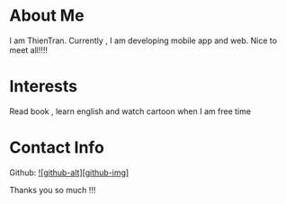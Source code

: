 # About Me
I am ThienTran. Currently , I am developing mobile app and web. Nice to meet all!!!!
# Interests
Read book , learn english and watch cartoon when I am free time
# Contact Info
 Github: [![github-alt][github-img]](https://github.com/thientranreactdev)

 Thanks you so much !!!